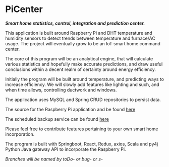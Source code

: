# PiCenter

**_Smart home statistics, control, integration and prediction center._**

This application is built around Raspberry Pi and DHT temperature and humidity sensors to detect 
trends between temperature and furnace/AC usage. The project will eventually
grow to be an IoT smart home command center.

The core of this program will be an analytical engine,
that will calculate various statistics and hopefully make 
accurate predictions, and draw useful conclusions within
a decent realm of certainty around energy efficiency.

Initially the program will be built around temperature,
and predicting ways to increase efficiency. We will slowly
add features like lighting and such, and when time allows, 
controlling ductwork and windows.

The application uses MySQL and Spring CRUD repositories to persist data.

The source for the Raspberry Pi application and be found [here](https://github.com/rjojjr/pitemp)

The scheduled backup service can be found [here](https://github.com/rjojjr/PiCenterBackup)

Please feel free to contribute features pertaining to
your own smart home incorporation.

The program is built with Springboot, React, Redux, axios, Scala and py4j
Python Java gateway API to incorporate the Raspberry Pi.

_Branches will be named by toDo-<ToDo number> or bug-<Bug number> or s-<Story number>_





